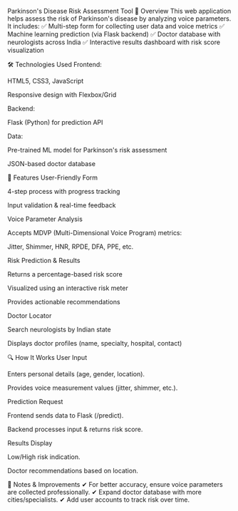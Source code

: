 Parkinson's Disease Risk Assessment Tool
📌 Overview
This web application helps assess the risk of Parkinson's disease by analyzing voice parameters. It includes:
✅ Multi-step form for collecting user data and voice metrics
✅ Machine learning prediction (via Flask backend)
✅ Doctor database with neurologists across India
✅ Interactive results dashboard with risk score visualization

🛠 Technologies Used
Frontend:

HTML5, CSS3, JavaScript

Responsive design with Flexbox/Grid

Backend:

Flask (Python) for prediction API

Data:

Pre-trained ML model for Parkinson's risk assessment

JSON-based doctor database

🚀 Features
User-Friendly Form

4-step process with progress tracking

Input validation & real-time feedback

Voice Parameter Analysis

Accepts MDVP (Multi-Dimensional Voice Program) metrics:

Jitter, Shimmer, HNR, RPDE, DFA, PPE, etc.

Risk Prediction & Results

Returns a percentage-based risk score

Visualized using an interactive risk meter

Provides actionable recommendations

Doctor Locator

Search neurologists by Indian state

Displays doctor profiles (name, specialty, hospital, contact)

🔍 How It Works
User Input

Enters personal details (age, gender, location).

Provides voice measurement values (jitter, shimmer, etc.).

Prediction Request

Frontend sends data to Flask (/predict).

Backend processes input & returns risk score.

Results Display

Low/High risk indication.

Doctor recommendations based on location.

📝 Notes & Improvements
✔ For better accuracy, ensure voice parameters are collected professionally.
✔ Expand doctor database with more cities/specialists.
✔ Add user accounts to track risk over time.
